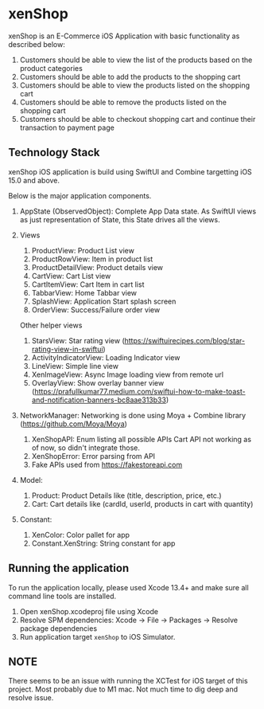 # xenShop

xenShop is an E-Commerce iOS Application with basic functionality as described below:

1. Customers should be able to view the list of the products based on the product categories
2. Customers should be able to add the products to the shopping cart
3. Customers should be able to view the products listed on the shopping cart
4. Customers should be able to remove the products listed on the shopping cart
5. Customers should be able to checkout shopping cart and continue their transaction to payment page

## Technology Stack

xenShop iOS application is build using SwiftUI and Combine targetting iOS 15.0 and above.

Below is the major application components.

1. AppState (ObservedObject): Complete App Data state. As SwiftUI views as just representation of State, this State drives all the views.
2. Views
   1. ProductView: Product List view
   2. ProductRowView: Item in product list
   3. ProductDetailView: Product details view
   4. CartView: Cart List view
   5. CartItemView: Cart Item in cart list
   6. TabbarView: Home Tabbar view
   7. SplashView: Application Start splash screen
   8. OrderView: Success/Failure order view

    Other helper views

   1. StarsView: Star rating view (https://swiftuirecipes.com/blog/star-rating-view-in-swiftui)
   2. ActivityIndicatorView: Loading Indicator view
   3. LineView: Simple line view
   4. XenImageView: Async Image loading view from remote url
   5. OverlayView: Show overlay banner view (https://prafullkumar77.medium.com/swiftui-how-to-make-toast-and-notification-banners-bc8aae313b33)
3. NetworkManager: Networking is done using Moya + Combine library (https://github.com/Moya/Moya)
   1. XenShopAPI: Enum listing all possible APIs
   Cart API not working as of now, so didn't integrate those.
   2. XenShopError: Error parsing from API
   3. Fake APIs used from https://fakestoreapi.com
4. Model:
   1. Product: Product Details like (title, description, price, etc.)
   2. Cart: Cart details like (cardId, userId, products in cart with quantity)
5. Constant:
   1. XenColor: Color pallet for app
   2. Constant.XenString: String constant for app

## Running the application

To run the application locally, please used Xcode 13.4+ and make sure all command line tools are installed.

1. Open xenShop.xcodeproj file using Xcode
2. Resolve SPM dependencies: Xcode -> File -> Packages -> Resolve package dependencies
3. Run application target `xenShop` to iOS Simulator.

## NOTE

There seems to be an issue with running the XCTest for iOS target of this project. Most probably due to M1 mac. Not much time to dig deep and resolve issue.